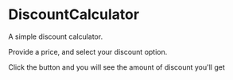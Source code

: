# DiscountCalculator

A simple discount calculator. 

Provide a price, and select your discount option.

Click the button and you will see the amount of discount you'll get


